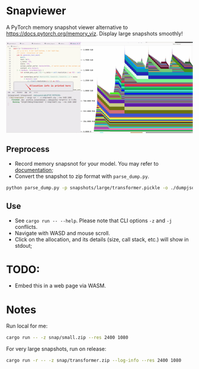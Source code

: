 # Snapviewer

A PyTorch memory snapshot viewer alternative to https://docs.pytorch.org/memory_viz. Display large snapshots smoothly! 

![alt text](snapviewer.gif)

## Preprocess
- Record memory snapsnot for your model. You may refer to [documentation](https://docs.pytorch.org/docs/stable/torch_cuda_memory.html);
- Convert the snapshot to zip format with `parse_dump.py`.
```sh
python parse_dump.py -p snapshots/large/transformer.pickle -o ./dumpjson -d 0 -z
```

## Use
- See `cargo run -- --help`. Please note that CLI options `-z` and `-j` conflicts.
- Navigate with WASD and mouse scroll.
- Click on the allocation, and its details (size, call stack, etc.) will show in stdout;




# TODO:
- Embed this in a web page via WASM.

# Notes
Run local for me: 
```sh
cargo run -- -z snap/small.zip --res 2400 1080
```
For very large snapshots, run on release:
```sh
cargo run -r -- -z snap/transformer.zip --log-info --res 2400 1080 
```
